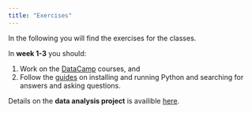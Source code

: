```yaml
---
title: "Exercises"
---
```


In the following you will find the exercises for the classes. 

In **week 1-3** you should:

1. Work on the [DataCamp](https://www.datacamp.com/home) courses, and 
2. Follow the [guides](/guides) on installing and running Python and searching for answers and asking questions.

Details on the **data analysis project** is availible [here](https://github.com/NumEconCopenhagen/lectures-2019/blob/master/projects/DataProject.pdf).